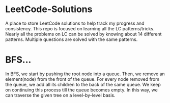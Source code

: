 # LeetCode-Solutions
A place to store LeetCode solutions to help track my progress and consistency. This repo is focused on learning all the LC patterns/tricks. Nearly all the problems on LC can be solved by knowing about 14 different patterns. Multiple questions are solved with the same patterns. 

# BFS...
In BFS, we start by pushing the root node into a queue. Then, we remove an element(node) from the front of the queue. For every node removed from the queue, we add all its children to the back of the same queue. We keep on continuing this process till the queue becomes empty. In this way, we can traverse the given tree on a level-by-level basis.

